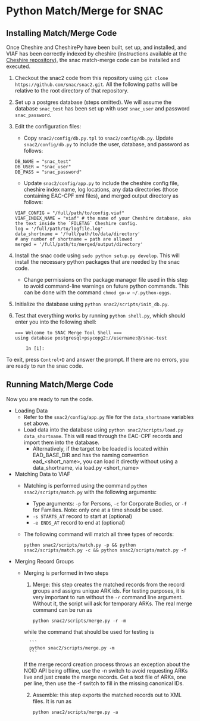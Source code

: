 Python Match/Merge for SNAC
===========================

Installing Match/Merge Code
---------------------------

Once Cheshire and CheshirePy have been built, set up, and installed, and VIAF has been correctly indexed by cheshire (instructions available at the [Cheshire repository](https://github.com/snac/cheshire)), the snac match-merge code can be installed and executed.

1. Checkout the snac2 code from this repository using `git clone https://github.com/snac/snac2.git`.  All the following paths will be relative to the root directory of that repository.
2. Set up a postgres database (steps omitted).  We will assume the database `snac_test` has been set up with user `snac_user` and password `snac_password`.
3. Edit the configuration files:
	* Copy `snac2/config/db.py.tpl` to `snac2/config/db.py`.  Update `snac2/config/db.py` to include the user, database, and password as follows:  
	```
	DB_NAME = "snac_test"
	DB_USER = "snac_user"
	DB_PASS = "snac_password"
	```
	* Update `snac2/config/app.py` to include the cheshire config file, cheshire index name, log locations, any data directories (those containing EAC-CPF xml files), and merged output directory as follows:  
	```
	VIAF_CONFIG = "/full/path/to/config.viaf"
	VIAF_INDEX_NAME = "viaf" # the name of your Cheshire database, aka the text inside the `FILETAG` Cheshire config.
	log = '/full/path/to/logfile.log'
	data_shortname = '/full/path/to/data/directory'
	# any number of shortname = path are allowed
	merged = '/full/path/to/merged/output/directory'
	```
4. Install the snac code using `sudo python setup.py develop`.  This will install the necessary python packages that are needed by the snac code.
	* Change permissions on the package manager file used in this step to avoid command-line warnings on future python commands.  This can be done with the command `chmod go-w ~/.python-eggs`.
5. Initialize the database using `python snac2/scripts/init_db.py`.
6. Test that everything works by running `python shell.py`, which should enter you into the following shell:  

    ```
    === Welcome to SNAC Merge Tool Shell ===
    using database postgresql+psycopg2://username:@/snac-test
    	 
    	In [1]: 
    ```
To exit, press `Control+D` and answer the prompt.  If there are no errors, you are ready to run the snac code.


Running Match/Merge Code
------------------------

Now you are ready to run the code.

* Loading Data
	* Refer to the `snac2/config/app.py` file for the `data_shortname` variables set above.
	* Load data into the database using `python snac2/scripts/load.py data_shortname`.  This will read through the EAC-CPF records and import them into the database.
        * Alternatively, if the target to be loaded is located within EAD_BASE_DIR and has the naming convention ead_<short_name>, you can load it directly without using a data_shortname, via load.py <short_name>
* Matching Data to VIAF
	* Matching is performed using the command `python snac2/scripts/match.py` with the following arguments:
		* Type arguments: `-p` for Persons, `-c` for Corporate Bodies, or `-f` for Families.  Note: only one at a time should be used.
		* `-s STARTS_AT` record to start at (optional)
		* `-e ENDS_AT` record to end at (optional)
    * The following command will match all three types of records:  

        ```
        python snac2/scripts/match.py -p && python snac2/scripts/match.py -c && python snac2/scripts/match.py -f
        ```
* Merging Record Groups
    * Merging is performed in two steps
        1. Merge: this step creates the matched records from the record groups and assigns unique ARK ids.  For testing purposes, it is very important to run without the `-r` command line argument.  Without it, the script will ask for temporary ARKs.  The real merge command can be run as  

            ```
            python snac2/scripts/merge.py -r -m
            ```
        while the command that should be used for testing is  

            ```
            python snac2/scripts/merge.py -m
            ```

        If the merge record creation process throws an exception about the NOID API being offline, use the -n switch to avoid requesting ARKs live and just create the merge records.  Get a text file of ARKs, one per line, then use the -f switch to fill in the missing canonical IDs.

        2. Assemble: this step exports the matched records out to XML files.  It is run as  

            ```
            python snac2/scripts/merge.py -a
            ```

